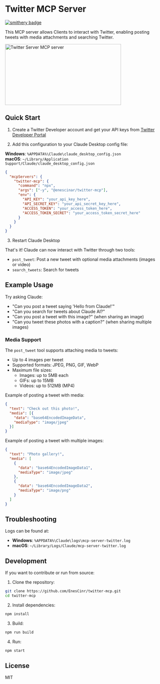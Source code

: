 # Twitter MCP Server

[![smithery badge](https://smithery.ai/badge/@enescinar/twitter-mcp)](https://smithery.ai/server/@enescinar/twitter-mcp)

This MCP server allows Clients to interact with Twitter, enabling posting tweets with media attachments and searching Twitter.

<a href="https://glama.ai/mcp/servers/dhsudtc7cd">
  <img width="380" height="200" src="https://glama.ai/mcp/servers/dhsudtc7cd/badge" alt="Twitter Server MCP server" />
</a>

## Quick Start

1. Create a Twitter Developer account and get your API keys from [Twitter Developer Portal](https://developer.twitter.com/en/portal/dashboard)

2. Add this configuration to your Claude Desktop config file:

**Windows**: `%APPDATA%\Claude\claude_desktop_config.json`  
**macOS**: `~/Library/Application Support/Claude/claude_desktop_config.json`

```json
{
  "mcpServers": {
    "twitter-mcp": {
      "command": "npx",
      "args": ["-y", "@enescinar/twitter-mcp"],
      "env": {
        "API_KEY": "your_api_key_here",
        "API_SECRET_KEY": "your_api_secret_key_here",
        "ACCESS_TOKEN": "your_access_token_here",
        "ACCESS_TOKEN_SECRET": "your_access_token_secret_here"
      }
    }
  }
}
```

3. Restart Claude Desktop

That's it! Claude can now interact with Twitter through two tools:

- `post_tweet`: Post a new tweet with optional media attachments (images or video)
- `search_tweets`: Search for tweets

## Example Usage

Try asking Claude:
- "Can you post a tweet saying 'Hello from Claude!'"
- "Can you search for tweets about Claude AI?"
- "Can you post a tweet with this image?" (when sharing an image)
- "Can you tweet these photos with a caption?" (when sharing multiple images)

### Media Support

The `post_tweet` tool supports attaching media to tweets:

- Up to 4 images per tweet
- Supported formats: JPEG, PNG, GIF, WebP
- Maximum file sizes:
  - Images: up to 5MB each
  - GIFs: up to 15MB
  - Videos: up to 512MB (MP4)

Example of posting a tweet with media:
```json
{
  "text": "Check out this photo!",
  "media": [{
    "data": "base64EncodedImageData",
    "mediaType": "image/jpeg"
  }]
}
```

Example of posting a tweet with multiple images:
```json
{
  "text": "Photo gallery!",
  "media": [
    {
      "data": "base64EncodedImageData1",
      "mediaType": "image/jpeg"
    },
    {
      "data": "base64EncodedImageData2",
      "mediaType": "image/png"
    }
  ]
}
```

## Troubleshooting

Logs can be found at:
- **Windows**: `%APPDATA%\Claude\logs\mcp-server-twitter.log`
- **macOS**: `~/Library/Logs/Claude/mcp-server-twitter.log`


## Development

If you want to contribute or run from source:

1. Clone the repository:
```bash
git clone https://github.com/EnesCinr/twitter-mcp.git
cd twitter-mcp
```

2. Install dependencies:
```bash
npm install
```

3. Build:
```bash
npm run build
```

4. Run:
```bash
npm start
```

## License

MIT